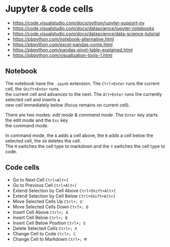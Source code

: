 # Jupyter & code cells


- https://code.visualstudio.com/docs/python/jupyter-support-py
- https://code.visualstudio.com/docs/datascience/jupyter-notebooks
- https://code.visualstudio.com/docs/datascience/data-science-tutorial
- https://pbpython.com/notebook-alternative.html
- https://pbpython.com/excel-pandas-comp.html
- https://pbpython.com/pandas-pivot-table-explained.html
- https://pbpython.com/visualization-tools-1.html


## Notebook

The notebook have the `.ipynb` extension.  The `Ctrl+Enter` runs the current cell, the `Shift+Enter` runs  
the current cell and advances to the next. The `Alt+Enter` runs the currently selected cell and inserts a  
new cell immediately below (focus remains on current cell).  


There are two modes: *edit mode* & *command mode*. The `Enter` key starts the edit mode and the `Esc` key  
the command mode.  

In command mode, the `A` adds a cell above, the `B` adds a cell below the selected cell, the `dd` deletes the cell.  
The `M` switches the cell type to markdown and the `Y` switches the cell type to code. 



## Code cells

- Go to Next Cell 	`Ctrl+Alt+]`
- Go to Previous Cell 	`Ctrl+Alt+[`
- Extend Selection by Cell Above 	`Ctrl+Shift+Alt+[`
- Extend Selection by Cell Below 	`Ctrl+Shift+Alt+]`
- Move Selected Cells Up 	`Ctrl+; U`
- Move Selected Cells Down 	`Ctrl+; D`
- Insert Cell Above 	`Ctrl+; A`
- Insert Cell Below 	`Ctrl+; B`
- Insert Cell Below Position 	`Ctrl+; S`
- Delete Selected Cells 	`Ctrl+; X`
- Change Cell to Code 	`Ctrl+; C`
- Change Cell to Markdown 	`Ctrl+; M`
